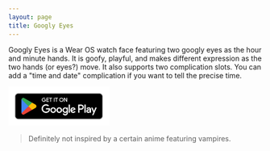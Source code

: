 ```yaml
---
layout: page
title: Googly Eyes
---
```


Googly Eyes is a Wear OS watch face featuring two googly eyes as the hour and minute hands. It is goofy, playful, and makes different expression as the two hands (or eyes?) move.
It also supports two complication slots. You can add a "time and date" complication if you want to tell the precise time.

[<img src="/assets/img/google-play-badge.png" width="200">](https://play.google.com/store/apps/details?id=com.yichiyang.googly_eyes)

> Definitely not inspired by a certain anime featuring vampires.
